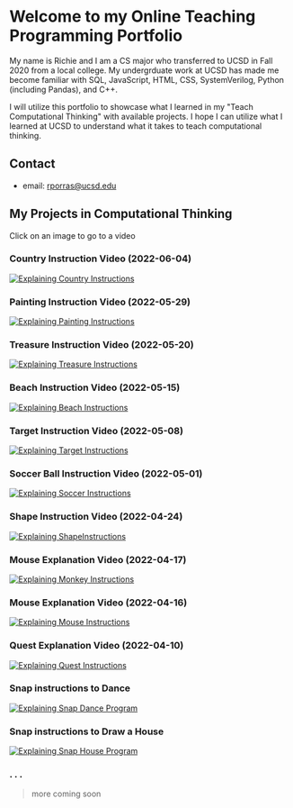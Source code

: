 # Welcome to my Online Teaching Programming Portfolio

My name is Richie and I am a CS major who transferred to UCSD in Fall 2020 from a local college. My undergrduate work at UCSD has made me become familiar with SQL, JavaScript, HTML, CSS, SystemVerilog, Python (including Pandas), and C++.

I will utilize this portfolio to showcase what I learned in my "Teach Computational Thinking" with available projects. I hope I can utilize what I learned at UCSD to understand what it takes to teach computational thinking.

## Contact

- email: rporras@ucsd.edu


## My Projects in Computational Thinking

Click on an image to go to a video

### Country Instruction Video (2022-06-04)

[![Explaining Country Instructions](images/country-thumbnail.png)](https://youtu.be/F-EFrgGgn5U "Youtube Video of Country Instructions")

### Painting Instruction Video (2022-05-29)

[![Explaining Painting Instructions](images/flower-thumbnail.png)](https://youtu.be/Cjrrwx8Hw7Y "Youtube Video of Painting Instructions")

### Treasure Instruction Video (2022-05-20)

[![Explaining Treasure Instructions](images/treasure-thumbnail.png)](https://youtu.be/CE4QFMWPqOY "Youtube Video of Treasure Instructions")

### Beach Instruction Video (2022-05-15)

[![Explaining Beach Instructions](images/sand-thumbnail.png)](https://youtu.be/PpemT6-br-A "Youtube Video of beach Instructions")

### Target Instruction Video (2022-05-08)

[![Explaining Target Instructions](images/target-thumbnail.png)](https://youtu.be/Qxe7UypFjgU "Youtube Video of target Instructions")

### Soccer Ball Instruction Video (2022-05-01)

[![Explaining Soccer Instructions](images/soccer-thumbnail.png)](https://youtu.be/tKMrE0IZP1I "Youtube Video of soccer Instructions")

### Shape Instruction Video (2022-04-24)

[![Explaining ShapeInstructions](images/shape-thumbnail.png)](https://youtu.be/Pk7jlJLTZgc "Youtube Video of Shape Instructions")

### Mouse Explanation Video (2022-04-17)

[![Explaining Monkey Instructions](images/monkey-thumbnail.png)](https://youtu.be/X8r8wlrcD6c "Youtube Video of monkey Instructions")

### Mouse Explanation Video (2022-04-16)

[![Explaining Mouse Instructions](images/mouse-thumbnail.png)](https://youtu.be/lx7Ak2XQGxo "Youtube Video of mouse Instructions")

### Quest Explanation Video (2022-04-10)

[![Explaining Quest Instructions](images/animals-thumbnail.png)](https://youtu.be/Yq3nvB6KDFo "Youtube Video of Quest Instructions")

### Snap instructions to Dance

[![Explaining Snap Dance Program](images/dancer-thumbnail.png)](https://youtu.be/kXkiIh2u23k "Youtube Video of Dance Instructions")

### Snap instructions to Draw a House


[![Explaining Snap House Program](images/house-thumbnail.png)](https://youtu.be/PTv4_EqkoJg "Youtube Video of House Instructions")


### . . . 

> more coming soon 